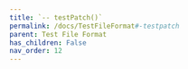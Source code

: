 ```yaml
---
title: `-- testPatch()`
permalink: /docs/TestFileFormat#-testpatch
parent: Test File Format
has_children: False
nav_order: 12
---
```

